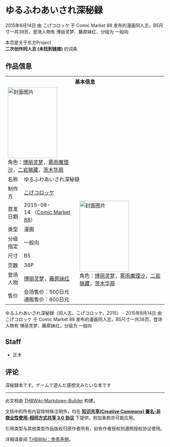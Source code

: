 # ゆるふわあいされ深秘録

<!-- source html: G:\repos\THBWiki-Markdown-Builder\THBWikiMarkdown\Temp\main\5\59\ns0%3A%E3%82%86%E3%82%8B%E3%81%B5%E3%82%8F%E3%81%82%E3%81%84%E3%81%95%E3%82%8C%E6%B7%B1%E7%A7%98%E9%8C%B2.html -->

2015年8月14日 由 こげコロッケ 于 Comic Market 88 发布的漫画同人志，B5尺寸一共38页，登场人物有 博丽灵梦、藤原妹红，分级为 一般向

本页是关于东方Project  
 **二次创作同人志 (未找到链接)** 的词条

## 作品信息

<table><tbody><tr><th colspan="3">基本信息</th></tr><tr><td class="cover-artwork-mobile" colspan="2"><a href="./文件-ゆるふわあいされ深秘録封面.jpg.md" class="image" title="封面图片"><img alt="封面图片" src="https://upload.thwiki.cc/thumb/3/3f/%E3%82%86%E3%82%8B%E3%81%B5%E3%82%8F%E3%81%82%E3%81%84%E3%81%95%E3%82%8C%E6%B7%B1%E7%A7%98%E9%8C%B2%E5%B0%81%E9%9D%A2.jpg/156px-%E3%82%86%E3%82%8B%E3%81%B5%E3%82%8F%E3%81%82%E3%81%84%E3%81%95%E3%82%8C%E6%B7%B1%E7%A7%98%E9%8C%B2%E5%B0%81%E9%9D%A2.jpg" decoding="async" loading="lazy" width="156" height="224" srcset="https://upload.thwiki.cc/thumb/3/3f/%E3%82%86%E3%82%8B%E3%81%B5%E3%82%8F%E3%81%82%E3%81%84%E3%81%95%E3%82%8C%E6%B7%B1%E7%A7%98%E9%8C%B2%E5%B0%81%E9%9D%A2.jpg/234px-%E3%82%86%E3%82%8B%E3%81%B5%E3%82%8F%E3%81%82%E3%81%84%E3%81%95%E3%82%8C%E6%B7%B1%E7%A7%98%E9%8C%B2%E5%B0%81%E9%9D%A2.jpg 1.5x, https://upload.thwiki.cc/thumb/3/3f/%E3%82%86%E3%82%8B%E3%81%B5%E3%82%8F%E3%81%82%E3%81%84%E3%81%95%E3%82%8C%E6%B7%B1%E7%A7%98%E9%8C%B2%E5%B0%81%E9%9D%A2.jpg/313px-%E3%82%86%E3%82%8B%E3%81%B5%E3%82%8F%E3%81%82%E3%81%84%E3%81%95%E3%82%8C%E6%B7%B1%E7%A7%98%E9%8C%B2%E5%B0%81%E9%9D%A2.jpg 2x" data-file-width="509" data-file-height="729"></a><div class="cover-char">角色：<a href="./博丽灵梦.md" title="博丽灵梦">博丽灵梦</a>，<a href="./雾雨魔理沙.md" title="雾雨魔理沙">雾雨魔理沙</a>，<a href="./二岩猯藏.md" title="二岩猯藏">二岩猯藏</a>，<a href="./茨木华扇.md" title="茨木华扇">茨木华扇</a></div></td>
</tr><tr><td class="label">名称</td><td colspan="2"> ゆるふわあいされ深秘録 </td></tr><tr><td class="label">制作方</td><td><a href="./こげコロッケ.md" title="こげコロッケ">こげコロッケ</a></td><td class="cover-artwork" rowspan="8" style="min-width:224px;"><a href="./文件-ゆるふわあいされ深秘録封面.jpg.md" class="image" title="封面图片"><img alt="封面图片" src="https://upload.thwiki.cc/thumb/3/3f/%E3%82%86%E3%82%8B%E3%81%B5%E3%82%8F%E3%81%82%E3%81%84%E3%81%95%E3%82%8C%E6%B7%B1%E7%A7%98%E9%8C%B2%E5%B0%81%E9%9D%A2.jpg/156px-%E3%82%86%E3%82%8B%E3%81%B5%E3%82%8F%E3%81%82%E3%81%84%E3%81%95%E3%82%8C%E6%B7%B1%E7%A7%98%E9%8C%B2%E5%B0%81%E9%9D%A2.jpg" decoding="async" loading="lazy" width="156" height="224" srcset="https://upload.thwiki.cc/thumb/3/3f/%E3%82%86%E3%82%8B%E3%81%B5%E3%82%8F%E3%81%82%E3%81%84%E3%81%95%E3%82%8C%E6%B7%B1%E7%A7%98%E9%8C%B2%E5%B0%81%E9%9D%A2.jpg/234px-%E3%82%86%E3%82%8B%E3%81%B5%E3%82%8F%E3%81%82%E3%81%84%E3%81%95%E3%82%8C%E6%B7%B1%E7%A7%98%E9%8C%B2%E5%B0%81%E9%9D%A2.jpg 1.5x, https://upload.thwiki.cc/thumb/3/3f/%E3%82%86%E3%82%8B%E3%81%B5%E3%82%8F%E3%81%82%E3%81%84%E3%81%95%E3%82%8C%E6%B7%B1%E7%A7%98%E9%8C%B2%E5%B0%81%E9%9D%A2.jpg/313px-%E3%82%86%E3%82%8B%E3%81%B5%E3%82%8F%E3%81%82%E3%81%84%E3%81%95%E3%82%8C%E6%B7%B1%E7%A7%98%E9%8C%B2%E5%B0%81%E9%9D%A2.jpg 2x" data-file-width="509" data-file-height="729"></a><div class="cover-char">角色：<a href="./博丽灵梦.md" title="博丽灵梦">博丽灵梦</a>，<a href="./雾雨魔理沙.md" title="雾雨魔理沙">雾雨魔理沙</a>，<a href="./二岩猯藏.md" title="二岩猯藏">二岩猯藏</a>，<a href="./茨木华扇.md" title="茨木华扇">茨木华扇</a></div></td>
</tr><tr><td class="label">首发日期</td><td>2015-08-14&#160;（<a href="/展会作品列表?e=Comic+Market%2388">Comic Market 88</a>）</td></tr><tr><td class="label">类型</td><td>漫画</td></tr><tr><td class="label">分级指定</td><td>一般向</td></tr><tr><td class="label">尺寸</td><td>B5</td></tr><tr><td class="label">页数</td><td>38P</td></tr><tr><td class="label">登场人物</td><td><a href="./博丽灵梦.md" title="博丽灵梦">博丽灵梦</a>，<a href="./藤原妹红.md" title="藤原妹红">藤原妹红</a></td></tr><tr><td class="label">售价</td><td>会场售价：500日元<br>通贩售价：600日元</td></tr></tbody></table>

ゆるふわあいされ深秘録（同人志，こげコロッケ，2015） - 2015年8月14日 由 こげコロッケ 于 Comic Market 88 发布的漫画同人志，B5尺寸一共38页，登场人物有 博丽灵梦、藤原妹红，分级为 一般向

## Staff
- 正木


## 评论
  
深秘録本です。ゲームで遊んだ感想文みたいな本です
  
  
  

  





---

此文档由 [THBWiki-Markdown-Builder](https://github.com/Delsin-Yu/THBWiki-Markdown-Builder) 构建。

文档中的所有内容除特殊注明外，均在 [**知识共享(Creative Commons) 署名-非商业性使用-相同方式共享 3.0 协议**](https://creativecommons.org/licenses/by-sa/3.0/deed.zh-hans) 下提供，附加条款亦可能应用。

引用类型与其他类型作品版权归原作者所有，如有作者授权则遵照授权协议使用。

详细请查阅 [THBWiki：免责声明](https://thbwiki.cc/THBWiki:%E5%85%8D%E8%B4%A3%E5%A3%B0%E6%98%8E)。

